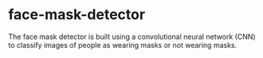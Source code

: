 # face-mask-detector
The face mask detector is built using a convolutional neural network (CNN) to classify images of people as wearing masks or not wearing masks. 
